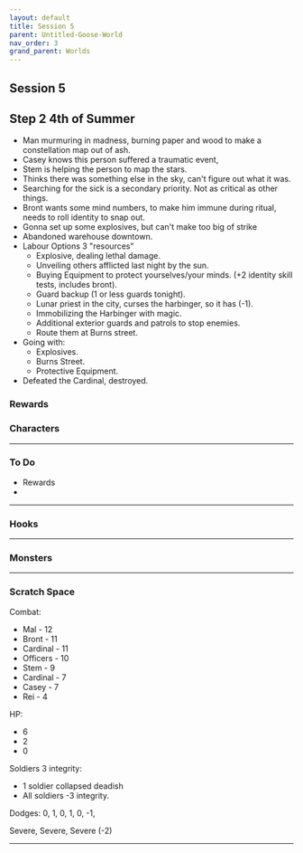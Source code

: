 ```yaml
---
layout: default
title: Session 5
parent: Untitled-Goose-World
nav_order: 3
grand_parent: Worlds
---
```

## Session 5

## Step 2 4th of Summer
* Man murmuring in madness, burning paper and wood to make a constellation map out of ash.
* Casey knows this person suffered a traumatic event, 
* Stem is helping the person to map the stars.
* Thinks there was something else in the sky, can't figure out what it was.
* Searching for the sick is a secondary priority. Not as critical as other things.
* Bront wants some mind numbers, to make him immune during ritual, needs to roll identity to snap out.
* Gonna set up some explosives, but can't make too big of strike
* Abandoned warehouse downtown.
* Labour Options 3 "resources"
	* Explosive, dealing lethal damage.
	* Unveiling others afflicted last night by the sun.
	* Buying Equipment to protect yourselves/your minds. (+2 identity skill tests, includes bront).
	* Guard backup (1 or less guards tonight).
	* Lunar priest in the city, curses the harbinger, so it has (-1).
	* Immobilizing the Harbinger with magic.
	* Additional exterior guards and patrols to stop enemies.
	* Route them at Burns street.
* Going with:
	* Explosives.
	* Burns Street.
	* Protective Equipment.
* Defeated the Cardinal, destroyed.
### Rewards



### Characters

 ---

### To Do
* Rewards
* 

---

### Hooks

---

### Monsters

---

### Scratch Space

Combat:
* Mal - 12
* Bront - 11
* Cardinal - 11
* Officers - 10
* Stem - 9
* Cardinal - 7
* Casey - 7
* Rei - 4

HP:
* 6
* 2
* 0

Soldiers 3 integrity:
* 1 soldier collapsed deadish
* All soldiers -3 integrity.

Dodges:
0, 1, 0, 1, 0, -1,

Severe, Severe, Severe (-2)

---